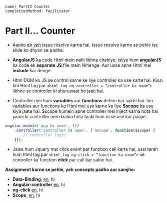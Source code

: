```ngMeta
name: PartII Counter
completionMethod: facilitator
```
# Part II… Counter

- Aapko ab _[yeh](https://github.com/vidur149/angular-multifunctional/issues/2)_ issue resolve karna hai. Issue resolve karne se pehle iss slide ko dhyan se padhe.

- **AngularJS** ka code Html mein nahi likhna chahiye. Isliye hum **angularJS** ka code ek **separate JS** file mein likhenge. Aur usse apne Html mei **include** kar denge.

- Html DOM ko JS se control karne ke liye controller ka use karte hai. 
Kissi bhi Html tag par ```<html_tag ng-controller = “controller ka naam”>``` likhne se controller ki shuruwaat ho jaati hai.

- Controller mei hum **variables** aur **functions** define kar sakte hai. Inn variables aur functions ko Html mei use karne ke liye **$scope** ka use kiya jaata hai. $scope humein apne controller mei inject karna hota hai yaani ki controller mei daalna hota taaki hum usse use kar paaye.
```javascript
angular.module('app ka naam', [])
	.controller('controller ka naam', ['$scope', function($scope) {
	   	// controller logic
	}]);
```
- Jaise hum Jquery mei click event par function call karte hai, ussi tarah hum html tag par 
    ```<html_tag ng-click = “function ka naam”>``` se controller ka function **click** par call kar sakte hai. 

**Assignment karne se pehle, yeh concepts padho aur samjho:**
  - **Data-Binding**, [en](http://learnkode.com/Tutorial/Angular/angular-databinding), hi
  - **Angular-controller** [en](https://www.w3schools.com/angular/angular_modules.asp#ez-insert-after-placeholder-124), hi
  - **ng-click** [en](http://tutlane.com/tutorial/angularjs/angularjs-ng-click-event-function-with-example), hi
  - **Scope**, [en](https://www.w3schools.com/angular/angular_scopes.asp), hi